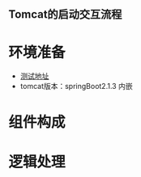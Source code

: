 ## Tomcat的启动交互流程

# 环境准备
* [测试地址](http://localhost:8080/greeting "hello")
* tomcat版本：springBoot2.1.3 内嵌

# 组件构成

# 逻辑处理